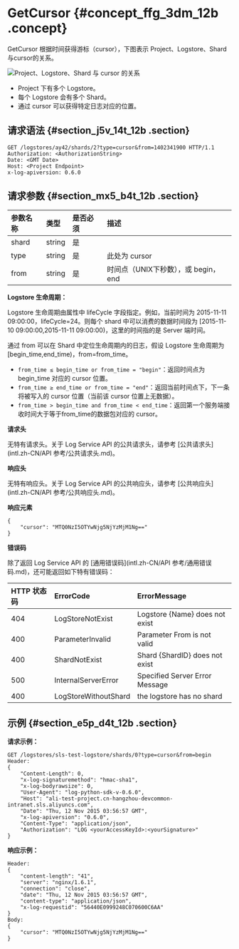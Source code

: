 # GetCursor {#concept_ffg_3dm_12b .concept}

GetCursor 根据时间获得游标（cursor），下图表示 Project、Logstore、Shard与cursor的关系。

![](images/6710_zh-CN.png "Project、Logstore、Shard 与 cursor 的关系")

-   Project 下有多个 Logstore。
-   每个 Logstore 会有多个 Shard。
-   通过 cursor 可以获得特定日志对应的位置。

## 请求语法 {#section_j5v_14t_12b .section}

```
GET /logstores/ay42/shards/2?type=cursor&from=1402341900 HTTP/1.1
Authorization: <AuthorizationString>
Date: <GMT Date>
Host: <Project Endpoint>
x-log-apiversion: 0.6.0
```

## 请求参数 {#section_mx5_b4t_12b .section}

|参数名称|类型|是否必须|描述|
|:---|:-|:---|:-|
|shard|string|是| |
|type|string|是|此处为 cursor|
|from|string|是|时间点（UNIX下秒数），或 begin，end|

**Logstore 生命周期：**

Logstore 生命周期由属性中 lifeCycle 字段指定。例如，当前时间为 2015-11-11 09:00:00，lifeCycle=24。则每个 shard 中可以消费的数据时间段为 \[2015-11-10 09:00:00,2015-11-11 09:00:00\)，这里的时间指的是 Server 端时间。

通过 from 可以在 Shard 中定位生命周期内的日志，假设 Logstore 生命周期为 \[begin\_time,end\_time\)，from=from\_time。

-   `from_time ≤ begin_time or from_time = "begin"`：返回时间点为 begin\_time 对应的 cursor 位置。
-   `from_time ≥ end_time or from_time = "end"`：返回当前时间点下，下一条将被写入的 cursor 位置（当前该 cursor 位置上无数据）。
-   `from_time > begin_time and from_time < end_time`：返回第一个服务端接收时间大于等于from\_time的数据包对应的 cursor。

**请求头**

无特有请求头。关于 Log Service API 的公共请求头，请参考 [公共请求头](intl.zh-CN/API 参考/公共请求头.md)。

**响应头**

无特有响应头。关于 Log Service API 的公共响应头，请参考 [公共响应头](intl.zh-CN/API 参考/公共响应头.md)。

**响应元素**

```
{
    "cursor": "MTQ0NzI5OTYwNjg5NjYzMjM1Ng=="
}
```

**错误码**

除了返回 Log Service API 的 [通用错误码](intl.zh-CN/API 参考/通用错误码.md)，还可能返回如下特有错误码：

|HTTP 状态码|ErrorCode|ErrorMessage|
|:-------|:--------|:-----------|
|404|LogStoreNotExist|Logstore \{Name\} does not exist|
|400|ParameterInvalid|Parameter From is not valid|
|400|ShardNotExist|Shard \{ShardID\} does not exist|
|500|InternalServerError|Specified Server Error Message|
|400|LogStoreWithoutShard|the logstore has no shard|

## 示例 {#section_e5p_d4t_12b .section}

**请求示例：**

```
GET /logstores/sls-test-logstore/shards/0?type=cursor&from=begin
Header:
{
    "Content-Length": 0, 
    "x-log-signaturemethod": "hmac-sha1", 
    "x-log-bodyrawsize": 0, 
    "User-Agent": "log-python-sdk-v-0.6.0", 
    "Host": "ali-test-project.cn-hangzhou-devcommon-intranet.sls.aliyuncs.com", 
    "Date": "Thu, 12 Nov 2015 03:56:57 GMT", 
    "x-log-apiversion": "0.6.0", 
    "Content-Type": "application/json", 
    "Authorization": "LOG <yourAccessKeyId>:<yourSignature>"
}
```

**响应示例：**

```
Header:
{
    "content-length": "41", 
    "server": "nginx/1.6.1", 
    "connection": "close", 
    "date": "Thu, 12 Nov 2015 03:56:57 GMT", 
    "content-type": "application/json", 
    "x-log-requestid": "56440E0999248C070600C6AA"
}
Body:
{
    "cursor": "MTQ0NzI5OTYwNjg5NjYzMjM1Ng=="
}
```

